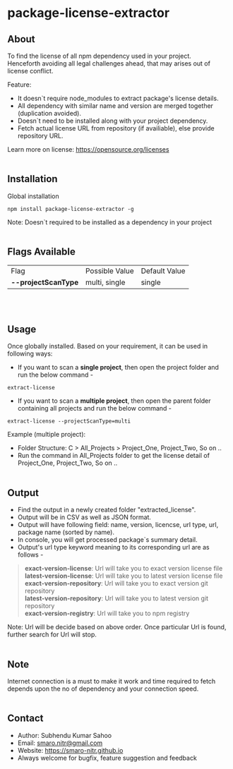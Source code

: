 # package-license-extractor

## About
To find the license of all npm dependency used in your project.
<br/>Henceforth avoiding all legal challenges ahead, that may arises out of license conflict.

Feature:
* It doesn`t require node_modules to extract package's license details.
* All dependency with similar name and version are merged together (duplication avoided).
* Doesn`t need to be installed along with your project dependency.
* Fetch actual license URL from repository (if availiable), else provide repository URL.

Learn more on license: https://opensource.org/licenses
<br/>&nbsp;

## Installation
Global installation
```shell
npm install package-license-extractor -g
```
Note: Doesn`t required to be installed as a dependency in your project
<br/>&nbsp;

## Flags Available
<table>
  <tr>
    <td>Flag</td>
    <td>Possible Value</td>
    <td>Default Value</td>
  <tr>
  <tr>
    <td><b>--projectScanType</b></td>
    <td>multi, single</td>
    <td>single</td>
  </tr>
</table>
<br/>&nbsp;

## Usage
Once globally installed. Based on your requirement, it can be used in following ways:

* If you want to scan a <b>single project</b>, then open the project folder and run the below command -
```shell
extract-license
```

* If you want to scan a <b>multiple project</b>, then open the parent folder containing all projects and run the below command -
```shell
extract-license --projectScanType=multi
```

Example (multiple project):
* Folder Structure: C > All_Projects > Project_One, Project_Two, So on ..
* Run the command in All_Projects folder to get the license detail of Project_One, Project_Two, So on ..
<br/>&nbsp;

## Output
* Find the output in a newly created folder "extracted_license".
* Output will be in CSV as well as JSON format.
* Output will have following field: name, version, licencse, url type, url, package name (sorted by name).
* In console, you will get processed package`s summary detail.
* Output's url type keyword meaning to its corresponding url are as follows -
> <b>exact-version-license</b>: Url will take you to exact version license file <br/>
> <b>latest-version-license</b>: Url will take you to latest version license file <br/>
> <b>exact-version-repository</b>: Url will take you to exact version git repository <br/>
> <b>latest-version-repository</b>: Url will take you to latest version git repository <br/>
> <b>exact-version-registry</b>: Url will take you to npm registry <br/>

Note: Url will be decide based on above order. Once particular Url is found, further search for Url will stop.
<br/>&nbsp;

## Note
Internet connection is a must to make it work and time required to fetch depends upon the no of dependency and your connection speed.
<br/>&nbsp;

## Contact
* Author: Subhendu Kumar Sahoo
* Email: smaro.nitr@gmail.com
* Website: https://smaro-nitr.github.io
* Always welcome for bugfix, feature suggestion and feedback
